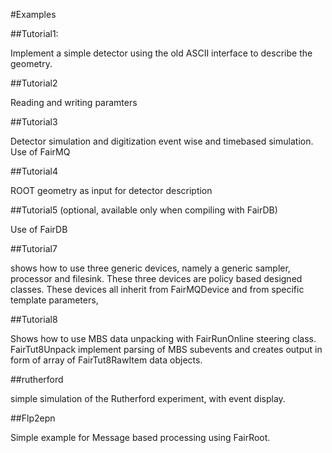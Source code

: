 #Examples

##Tutorial1:

Implement a simple detector using the old ASCII interface to describe the geometry.

##Tutorial2

Reading and writing paramters

##Tutorial3

Detector simulation and digitization event wise and timebased simulation.
Use of FairMQ 

##Tutorial4

ROOT geometry as input for detector description

##Tutorial5 (optional, available only when compiling with FairDB)

Use of FairDB

##Tutorial7

shows how to use three generic devices, namely a generic sampler, processor and filesink. These three devices are policy based designed classes. These devices all inherit from FairMQDevice and from specific template parameters, 

##Tutorial8

Shows how to use MBS data unpacking with FairRunOnline steering class. FairTut8Unpack implement parsing of MBS subevents and 
creates output in form of array of FairTut8RawItem data objects.

##rutherford

simple simulation of the Rutherford experiment, with event display.

##Flp2epn

Simple example for Message based processing using FairRoot.

